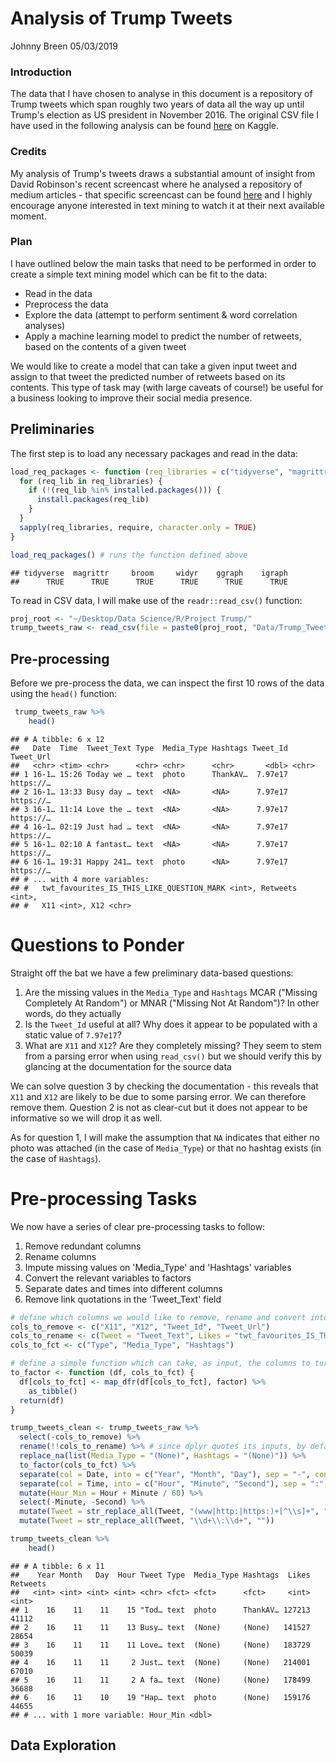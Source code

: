 Analysis of Trump Tweets
================
Johnny Breen
05/03/2019

### Introduction

The data that I have chosen to analyse in this document is a repository of Trump tweets which span roughly two years of data all the way up until Trump's election as US president in November 2016. The original CSV file I have used in the following analysis can be found [here](https://www.kaggle.com/kingburrito666/better-donald-trump-tweets) on Kaggle.

### Credits

My analysis of Trump's tweets draws a substantial amount of insight from David Robinson's recent screencast where he analysed a repository of medium articles - that specific screencast can be found [here](https://www.youtube.com/watch?v=C69QyycHsgE) and I highly encourage anyone interested in text mining to watch it at their next available moment.

### Plan

I have outlined below the main tasks that need to be performed in order to create a simple text mining model which can be fit to the data:

-   Read in the data
-   Preprocess the data
-   Explore the data (attempt to perform sentiment & word correlation analyses)
-   Apply a machine learning model to predict the number of retweets, based on the contents of a given tweet

We would like to create a model that can take a given input tweet and assign to that tweet the predicted number of retweets based on its contents. This type of task may (with large caveats of course!) be useful for a business looking to improve their social media presence.

Preliminaries
-------------

The first step is to load any necessary packages and read in the data:

``` r
load_req_packages <- function (req_libraries = c("tidyverse", "magrittr", "broom", "widyr", "ggraph", "igraph")) {
  for (req_lib in req_libraries) {
    if (!(req_lib %in% installed.packages())) {
      install.packages(req_lib)
    }
  }
  sapply(req_libraries, require, character.only = TRUE)
}

load_req_packages() # runs the function defined above
```

    ## tidyverse  magrittr     broom     widyr    ggraph    igraph 
    ##      TRUE      TRUE      TRUE      TRUE      TRUE      TRUE

To read in CSV data, I will make use of the `readr::read_csv()` function:

``` r
proj_root <- "~/Desktop/Data Science/R/Project Trump/" 
trump_tweets_raw <- read_csv(file = paste0(proj_root, "Data/Trump_Tweets.csv"))
```

Pre-processing
--------------

Before we pre-process the data, we can inspect the first 10 rows of the data using the `head()` function:

``` r
 trump_tweets_raw %>%
    head()
```

    ## # A tibble: 6 x 12
    ##   Date  Time  Tweet_Text Type  Media_Type Hashtags Tweet_Id Tweet_Url
    ##   <chr> <tim> <chr>      <chr> <chr>      <chr>       <dbl> <chr>    
    ## 1 16-1… 15:26 Today we … text  photo      ThankAV…  7.97e17 https://…
    ## 2 16-1… 13:33 Busy day … text  <NA>       <NA>      7.97e17 https://…
    ## 3 16-1… 11:14 Love the … text  <NA>       <NA>      7.97e17 https://…
    ## 4 16-1… 02:19 Just had … text  <NA>       <NA>      7.97e17 https://…
    ## 5 16-1… 02:10 A fantast… text  <NA>       <NA>      7.97e17 https://…
    ## 6 16-1… 19:31 Happy 241… text  photo      <NA>      7.97e17 https://…
    ## # ... with 4 more variables:
    ## #   twt_favourites_IS_THIS_LIKE_QUESTION_MARK <int>, Retweets <int>,
    ## #   X11 <int>, X12 <chr>

Questions to Ponder
===================

Straight off the bat we have a few preliminary data-based questions:

1.  Are the missing values in the `Media_Type` and `Hashtags` MCAR ("Missing Completely At Random") or MNAR ("Missing Not At Random")? In other words, do they actually
2.  Is the `Tweet_Id` useful at all? Why does it appear to be populated with a static value of `7.97e17`?
3.  What are `X11` and `X12`? Are they completely missing? They seem to stem from a parsing error when using `read_csv()` but we should verify this by glancing at the documentation for the source data

We can solve question 3 by checking the documentation - this reveals that `X11` and `X12` are likely to be due to some parsing error. We can therefore remove them. Question 2 is not as clear-cut but it does not appear to be informative so we will drop it as well.

As for question 1, I will make the assumption that `NA` indicates that either no photo was attached (in the case of `Media_Type`) or that no hashtag exists (in the case of `Hashtags`).

Pre-processing Tasks
====================

We now have a series of clear pre-processing tasks to follow:

1.  Remove redundant columns
2.  Rename columns
3.  Impute missing values on 'Media\_Type' and 'Hashtags' variables
4.  Convert the relevant variables to factors
5.  Separate dates and times into different columns
6.  Remove link quotations in the 'Tweet\_Text' field

``` r
# define which columns we would like to remove, rename and convert into factors
cols_to_remove <- c("X11", "X12", "Tweet_Id", "Tweet_Url")
cols_to_rename <- c(Tweet = "Tweet_Text", Likes = "twt_favourites_IS_THIS_LIKE_QUESTION_MARK")
cols_to_fct <- c("Type", "Media_Type", "Hashtags")

# define a simple function which can take, as input, the columns to turn into factors and output the corrected dataframe
to_factor <- function (df, cols_to_fct) {
  df[cols_to_fct] <- map_dfr(df[cols_to_fct], factor) %>%
    as_tibble()
  return(df)
}

trump_tweets_clean <- trump_tweets_raw %>%
  select(-cols_to_remove) %>% 
  rename(!!cols_to_rename) %>% # since dplyr quotes its inputs, by default, we need to communicate that we have already done this (i.e. we don't want 'rename' to take 'cols_to_rename' too literally...) by using '!!'
  replace_na(list(Media_Type = "(None)", Hashtags = "(None)")) %>%
  to_factor(cols_to_fct) %>% 
  separate(col = Date, into = c("Year", "Month", "Day"), sep = "-", convert = TRUE) %>% 
  separate(col = Time, into = c("Hour", "Minute", "Second"), sep = ":", convert = TRUE) %>% 
  mutate(Hour_Min = Hour + Minute / 60) %>% 
  select(-Minute, -Second) %>% 
  mutate(Tweet = str_replace_all(Tweet, "(www|http:|https:)+[^\\s]+", "")) %>% # remove links
  mutate(Tweet = str_replace_all(Tweet, "\\d+\\:\\d+", "")) 

trump_tweets_clean %>%
    head()
```

    ## # A tibble: 6 x 11
    ##    Year Month   Day  Hour Tweet Type  Media_Type Hashtags  Likes Retweets
    ##   <int> <int> <int> <int> <chr> <fct> <fct>      <fct>     <int>    <int>
    ## 1    16    11    11    15 "Tod… text  photo      ThankAV… 127213    41112
    ## 2    16    11    11    13 Busy… text  (None)     (None)   141527    28654
    ## 3    16    11    11    11 Love… text  (None)     (None)   183729    50039
    ## 4    16    11    11     2 Just… text  (None)     (None)   214001    67010
    ## 5    16    11    11     2 A fa… text  (None)     (None)   178499    36688
    ## 6    16    11    10    19 "Hap… text  photo      (None)   159176    44655
    ## # ... with 1 more variable: Hour_Min <dbl>

Data Exploration
----------------
